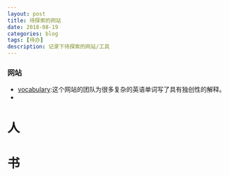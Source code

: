 ```yaml
---
layout: post
title: 待探索的网站
date: 2018-08-19
categories: blog
tags: [待办]
description: 记录下待探索的网站/工具
---
```


### 网站
   * [vocabulary](https://www.vocabulary.com/):这个网站的团队为很多复杂的英语单词写了具有独创性的解释。
   * 
# 人
# 书
